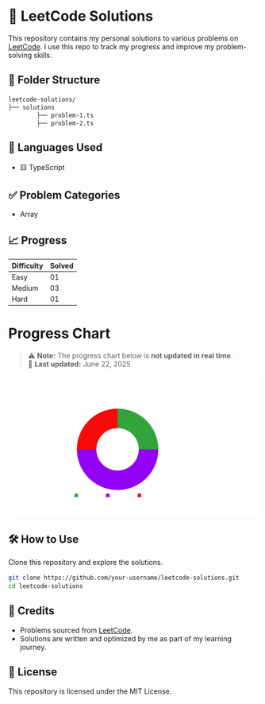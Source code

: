 # 🧠 LeetCode Solutions

This repository contains my personal solutions to various problems on [LeetCode](https://leetcode.com/). I use this repo to track my progress and improve my problem-solving skills.

## 📂 Folder Structure

```
leetcode-solutions/
├── solutions
        ├── problem-1.ts
        ├── problem-2.ts
```

## 🚀 Languages Used

- 🟨 TypeScript

## ✅ Problem Categories

- Array

## 📈 Progress

| Difficulty | Solved |
| ---------- | ------ |
| Easy       | 01     |
| Medium     | 03     |
| Hard       | 01     |

# Progress Chart

> ⚠️ **Note:** The progress chart below is **not updated in real time**.  
> 📅 **Last updated:** June 22, 2025

![Chart](assets/problem-solved-count-chart.png)

## 🛠️ How to Use

Clone this repository and explore the solutions.

```bash
git clone https://github.com/your-username/leetcode-solutions.git
cd leetcode-solutions
```

## 🌟 Credits

- Problems sourced from [LeetCode](https://leetcode.com/).
- Solutions are written and optimized by me as part of my learning journey.

## 📜 License

This repository is licensed under the MIT License.
